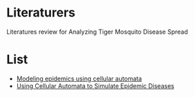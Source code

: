 # Literaturers
Literatures review for Analyzing Tiger Mosquito Disease Spread

# List
* [Modeling epidemics using cellular automata](https://www.sciencedirect.com/science/article/pii/S0096300306009295)
* [Using Cellular Automata to Simulate Epidemic Diseases](https://pdfs.semanticscholar.org/8683/f98cd09ac53cc61de80e8a967201a29e1888.pdf)
